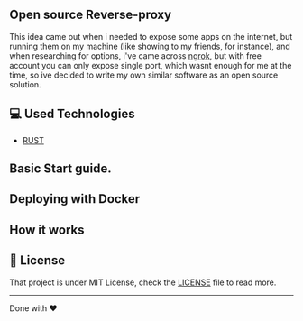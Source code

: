 ## Open source Reverse-proxy

This idea came out when i needed to expose some apps on the internet, but running them on my machine (like showing to my friends, for instance),
and when researching for options, i've came across [ngrok](https://ngrok.com/), but with free account you can only expose single port,
which wasnt enough for me at the time, so ive decided to write my own similar software as an open source solution.

## :computer: Used Technologies

- [RUST](https://www.rust-lang.org/)


## Basic Start guide.


## Deploying with Docker

## How it works

## :page_with_curl: License

That project is under MIT License, check the [LICENSE](LICENSE.md) file to read more.

---

Done with :heart: